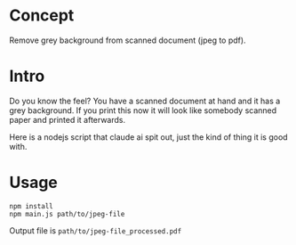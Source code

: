 # Concept

Remove grey background from scanned document (jpeg to pdf).

# Intro

Do you know the feel? You have a scanned document at hand and it has a grey background. 
If you print this now it will look like somebody scanned paper and printed it afterwards.


Here is a nodejs script that claude ai spit out, just the kind of thing it is good with. 

# Usage

```shell
npm install
npm main.js path/to/jpeg-file
```

Output file is `path/to/jpeg-file_processed.pdf` 





